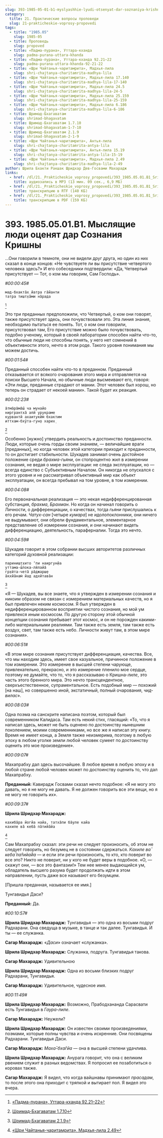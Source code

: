 ```yaml
---
slug: 393-1985-05-01-b1-myslyashhie-lyudi-otsenyat-dar-soznaniya-krishny
category:
  title: 21. Практические вопросы проповеди
  slug: 21-prakticheskie-voprosy-propovedi
tags:
  - title: "1985.05"
    slug: 1985-05
  - title: Проповедь
    slug: propoved
  - title: «Падма-пурана», Уттара-кханда
    slug: padma-purana-uttara-khanda
  - title: «Падма-пурана», Уттара-кханда 92.21–22
    slug: padma-purana-uttara-khanda-92-21-22
  - title: «Шри Чайтанья-чаритамрита», Мадхья-лила
    slug: shri-chajtanya-charitamrita-madhya-lila
  - title: «Шри Чайтанья-чаритамрита», Мадхья-лила 17.140
    slug: shri-chajtanya-charitamrita-madhya-lila-17-140
  - title: «Шри Чайтанья-чаритамрита», Мадхья-лила 24.5
    slug: shri-chajtanya-charitamrita-madhya-lila-24-5
  - title: «Шри Чайтанья-чаритамрита», Мадхья-лила 25.159
    slug: shri-chajtanya-charitamrita-madhya-lila-25-159
  - title: «Шри Чайтанья-чаритамрита», Мадхья-лила 6.186
    slug: shri-chajtanya-charitamrita-madhya-lila-6-186
  - title: Шримад-Бхагаватам
    slug: shrimad-bhagavatam
  - title: Шримад-Бхагаватам 1.7.10
    slug: shrimad-bhagavatam-1-7-10
  - title: Шримад-Бхагаватам 2.1.9
    slug: shrimad-bhagavatam-2-1-9
  - title: «Шри Чайтанья-чаритамрита», Антья-лила
    slug: shri-chajtanya-charitamrita-antya-lila
  - title: «Шри Чайтанья-чаритамрита», Антья-лила 15.19
    slug: shri-chajtanya-charitamrita-antya-lila-15-19
  - title: «Шри Чайтанья-чаритамрита», Мадхья-лила 2.49
    slug: shri-chajtanya-charitamrita-madhya-lila-2-49
author: Шрила Бхакти Ракшак Шридхар Дев-Госвами Махарадж
links:
  - href: /dl/21._Prakticheskie_voprosy_propovedi/393_1985.05.01.B1_SridharMj_Myslyawiye_lyudi_ocenyat_dar_Soznaniya_Krishny.mp3
    title: аудиозапись в MP3 (13 мин. 09 сек., 6,9 МБ)
  - href: /dl/21._Prakticheskie_voprosy_propovedi/393_1985.05.01.B1_SridharMj_Myslyawiye_lyudi_ocenyat_dar_Soznaniya_Krishny.rtf
    title: транскрипцию в RTF (140 КБ)
  - href: /dl/21._Prakticheskie_voprosy_propovedi/393_1985.05.01.B1_SridharMj_Myslyawiye_lyudi_ocenyat_dar_Soznaniya_Krishny.pdf
    title: транскрипцию в PDF (159 КБ)
---
```


# 393. 1985.05.01.B1. Мыслящие люди оценят дар Сознания Кришны

…Они говорили в темноте, они не видели друг друга, но один из них сказал в конце концов: «Не чувствуете ли вы присутствие четвертого человека здесь?» И его собеседники подтвердили: «Да, Четвертый присутствует — Тот, о ком мы говорим, Сам Господь».

*#00:00:45#*

    мад-бхакта̄х̣ йатра га̄йанти
    татра тишт̣ха̄ми на̄рада
[^_ftn1]

Это три преданных предположили, что Четвертый, о ком они говорят, также присутствует здесь, они почувствовали это. Эта линия знания, необходимо пытаться ее понять. Тот, о ком они говорили, присутствовал там, Его присутствие можно было почувствовать, подобно ученому, который в своей лаборатории способен найти что-то, что обычные люди не способны понять, у него нет сомнений в объективности этого, нечто в этом роде. Такого уровня понимания мы можем достичь.

*#00:01:54#*

Преданный способен найти что-то в преданном. Преданный отказывается от всякого очарования этого мира и отправляется на поиски Высшего Начала, но обычные люди высмеивают его, говоря: «Эти люди, преданные страдают от мании. Этот человек был хорош, но теперь он страдает от некоей мании». Такой будет их реакция.

*#00:02:23#*

    а̄тма̄ра̄ма̄ш́ ча мунайо
    ниргрантха̄ апй урукраме
    курвантй ахаитукӣм̇ бхактим
    иттхам-бхӯта-гун̣о харих̣
[^_ftn2]

Особенно [нужно] утвердить реальность и достоинство преданности. Люди, которые очень горды своим знанием, — величайшие враги [преданных], но когда человек этой категории приходит к преданности, то он достигает стабильности. Шукадев занимал очень достойное положение среди *брахма-гьяни*, он стопроцентно жил в измерении сознания, не ведая о мире эксплуатации: не следа эксплуатации, но — всегда единство с Субъективным Началом. Он никогда не опускался с этого уровня и не рассматривал объективный мир как объект эксплуатации, он всегда пребывал на том уровне, в том измерении.

*#00:04:08#*

Его первоначальная реализация — это некая недифференцированная субстанция, *брахма*, *Брахман*. Но когда он начинал говорить о Личности, о дифференциации, о качествах, тогда *гьяни* прислушались к его речам. *Чатух-сан* [четыре *кумара*] не идолопоклонники, они ничего не выдумывают, они обрели фундаментальное, элементарное представление об измерении сознания, и они начинают видеть дифференциацию, деятельность, параферналии. Тогда это нечто.

*#00:04:59#*

Шукадев говорит в этом собрании высших авторитетов различных категорий духовной реализации:

    париниш̣т̣хито ‘пи наиргун̣йа
    уттама-ш́лока-лӣлайа̄
    гр̣хӣта-чета̄ ра̄джарш̣е
    а̄кхйа̄нам̇ йад адхӣтава̄н
[^_ftn3]

«Я — Шукадев, вы все знаете, что я утвержден в измерении сознания и никоим образом не связан с измерением материальных качеств, но я был привлечен неким космосом. Я был утвержден в недифференцированном восприятии чистого сознания, но мой ум привлекся иным космосом. По другую сторону этой обычной концепции сознания пребывает этот космос, и он не порожден какими-либо материальными реалиями. Там также есть земля, там также есть воздух, свет, там также есть небо. Личности живут там, в этом мире сознания».

*#00:06:51#*

«В этом мире сознания присутствует дифференциация, качества. Все, что мы находим здесь, имеет свое казуальное, причинное положение в том измерении. Это измерение в высшей степени чарующе, привлекательно, прекрасно, и это измерение пленило мое сердце, поэтому не думайте, что то, что я рассказываю о Кришна-*лиле*, это часть этого бренного мира. Это нечто трансцендентное, сверхъестественное, супраментальное. Есть подобный мир — похожий [на наш], но совершенно иной, экстатичный, полный очарования, *чид-вилас*».

*#00:08:03#*

Одна поэма на санскрите написана поэтом, который был современником Калидаса. Там есть некий стих, гласящий: «То, что я написал здесь, может не быть оценено по достоинству нынешним поколением, моими современниками, но все же я написал эту книгу. Время не имеет конца, а Земля также неизмерима, поэтому в любую эпоху в любом уголке земли любой человек сумеет по достоинству оценить это мое произведение».

*#00:09:07#*

Махапрабху дал здесь высочайшее. В любое время в любую эпоху и в любой стране любой человек может по достоинству оценить то, что дал Махапрабху.

**Преданный:** Кавирадж Госвами сказал нечто подобное: «Я не могу это давать, но я не могу не давать. Я не должен говорить все эти вещи, но я не могу не говорить их».

*#00:09:37#*

**Шрила Шридхар Махарадж:**

    кахиба̄ра йогйа найа, татха̄пи ба̄уле кайа
    кахиле ва̄ кеба̄ па̄тийа̄йа
[^_ftn4]

Сам Махапрабху сказал: эти речи не следует произносить, об этом не следует говорить, но безумец не в состоянии сдержаться. *Кахиле ва̄ кеба̄ па̄тийа̄йа* — и если эти речи произносить, то кто, кто поверит во все это? Никто не поверит, ни у кого не будет веры в подобное. «О, — скажут они, — все это фантазии!» Тем нее менее выдающийся ум, обладатель высшего разума будет продолжать идти в этом направлении, пусть даже все называют его безумцем.

[Пришла преданная, называется ее имя.]

Тунгавидья Даси?

**Преданный:** Да.

*#00:10:57#*

**Шрила Шридхар Махарадж:** Тунгавидья — это одна из восьми подруг Радхарани. Она сведуща в музыке, в танце и так далее. Тунгавидья. И ты — ее служанка.

**Сагар Махарадж:** «*Даси*» означает «служанка».

**Шрила Шридхар Махарадж:** Служанка, подруга. Тунгавидья такова.

**Сагар Махарадж:** Удивительною

**Шрила Шридхар Махарадж:** Одна из восьми близких подруг Радхарани, Тунгавидья.

**Сагар Махарадж:** Удивительное, чудесное имя.

*#00:11:49#*

**Шрила Шридхар Махарадж:** Возможно, Прабодхананда Сарасвати есть Тунгавидья в *Гаура-лиле*.

**Сагар Махарадж:** Неужели?

**Шрила Шридхар Махарадж:** Он известен своими произведениями, поэмами, которые полны чувства и очень искренние. Они посвящены Радхарани. Тунгавидья Даси.

**Сагар Махарадж:** *Маха̄-бха̄гйа* — она в высшей степени удачлива.

**Шрила Шридхар Махарадж:** Анурага говорит, что она с великим рвением служит в разных ведомствах. Я попросил ее позаботиться о коровах также.

**Сагар Махарадж:** Я видел, что когда вайшнавы принимают *прасадам*, то после этого она приходит с тряпкой и вытирает пол. Я видел это вчера.



[^_ftn1]: [«Падма-пурана», Уттара-кханда 92.21–22](../notes/padma-purana-uttara-khanda/padma-purana-uttara-khanda-92-21-22.md)

[^_ftn2]: [Шримад-Бхагаватам 1.7.10](../notes/shrimad-bhagavatam/shrimad-bhagavatam-1-7-10.md)

[^_ftn3]: [Шримад-Бхагаватам 2.1.9](../notes/shrimad-bhagavatam/shrimad-bhagavatam-2-1-9.md)

[^_ftn4]: [«Шри Чайтанья-чаритамрита», Мадхья-лила 2.49](../notes/shri-chajtanya-charitamrita-madhya-lila/shri-chajtanya-charitamrita-madhya-lila-2-49.md)
